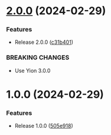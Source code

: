# [2.0.0](https://github.com/boutdecode/encoding/compare/v1.0.0...v2.0.0) (2024-02-29)


### Features

* Release 2.0.0 ([c31b401](https://github.com/boutdecode/encoding/commit/c31b401685bedd561b9b49e067bb7dbe2ac03fb4))


### BREAKING CHANGES

* Use Yion 3.0.0

# 1.0.0 (2024-02-29)


### Features

* Release 1.0.0 ([505e918](https://github.com/boutdecode/encoding/commit/505e918a7c5f3962288f077b356d239d0f364c86))

